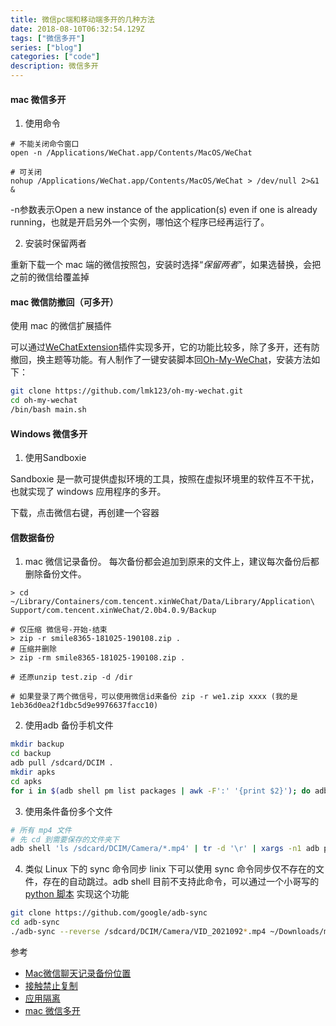 ```yaml
---
title: 微信pc端和移动端多开的几种方法 
date: 2018-08-10T06:32:54.129Z
tags: ["微信多开"]
series: ["blog"]
categories: ["code"]
description: 微信多开
---
```


#### mac 微信多开

1. 使用命令

```
# 不能关闭命令窗口
open -n /Applications/WeChat.app/Contents/MacOS/WeChat

# 可关闭
nohup /Applications/WeChat.app/Contents/MacOS/WeChat > /dev/null 2>&1 &
```
-n参数表示Open a new instance of the application(s) even if one is already running，也就是开启另外一个实例，哪怕这个程序已经再运行了。

2. 安装时保留两者

重新下载一个 mac 端的微信按照包，安装时选择“*保留两者*”，如果选替换，会把之前的微信给覆盖掉

#### mac 微信防撤回（可多开）

使用 mac 的微信扩展插件

可以通过[WeChatExtension](https://github.com/MustangYM/WeChatExtension-ForMac)插件实现多开，它的功能比较多，除了多开，还有防撤回，换主题等功能。有人制作了一键安装脚本回[Oh-My-WeChat](https://github.com/lmk123/oh-my-wechat)，安装方法如下：
```bash
git clone https://github.com/lmk123/oh-my-wechat.git
cd oh-my-wechat
/bin/bash main.sh
```



#### Windows 微信多开

1. 使用Sandboxie

Sandboxie 是一款可提供虚拟环境的工具，按照在虚拟环境里的软件互不干扰，也就实现了 windows 应用程序的多开。

下载，点击微信右键，再创建一个容器


#### 信数据备份
1. mac 微信记录备份。
每次备份都会追加到原来的文件上，建议每次备份后都删除备份文件。
```shell
> cd ~/Library/Containers/com.tencent.xinWeChat/Data/Library/Application\ Support/com.tencent.xinWeChat/2.0b4.0.9/Backup

# 仅压缩 微信号-开始-结束
> zip -r smile8365-181025-190108.zip . 
# 压缩并删除
> zip -rm smile8365-181025-190108.zip .

# 还原unzip test.zip -d /dir

# 如果登录了两个微信号，可以使用微信id来备份 zip -r we1.zip xxxx (我的是1eb36d0ea2f1dbc5d9e9976637facc10)
```

2. 使用adb 备份手机文件

```bash
mkdir backup
cd backup
adb pull /sdcard/DCIM .
mkdir apks
cd apks
for i in $(adb shell pm list packages | awk -F':' '{print $2}'); do adb pull "$(adb shell pm path $i | awk -F':' '{print $2}')"; mv base.apk $i.apk 2&> /dev/null ;done
```

3. 使用条件备份多个文件
```bash
# 所有 mp4 文件
# 先 cd 到需要保存的文件夹下
adb shell 'ls /sdcard/DCIM/Camera/*.mp4' | tr -d '\r' | xargs -n1 adb pull
```

4. 类似 Linux 下的 sync 命令同步
linix 下可以使用 sync 命令同步仅不存在的文件，存在的自动跳过。adb shell 目前不支持此命令，可以通过一个小哥写的[ python 脚本](https://github.com/google/adb-sync) 实现这个功能
```bash
git clone https://github.com/google/adb-sync
cd adb-sync
./adb-sync --reverse /sdcard/DCIM/Camera/VID_2021092*.mp4 ~/Downloads/mp4/
```



参考  
- [Mac微信聊天记录备份位置](https://www.zhihu.com/question/50022284/answer/123677875)
- [接触禁止复制](https://zhuanlan.zhihu.com/p/32155254)
- [应用隔离](https://www.zhihu.com/question/25395183/answer/79937376)
- [mac 微信多开](https://www.zhihu.com/question/60153484)